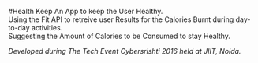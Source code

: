#Health Keep
An App to keep the User Healthy.<br>
Using the Fit API to retreive user Results for the Calories Burnt during day-to-day activities.<br>
Suggesting the Amount of Calories to be Consumed to stay Healthy.<br>

*Developed during The Tech Event Cybersrishti 2016 held at JIIT, Noida.*